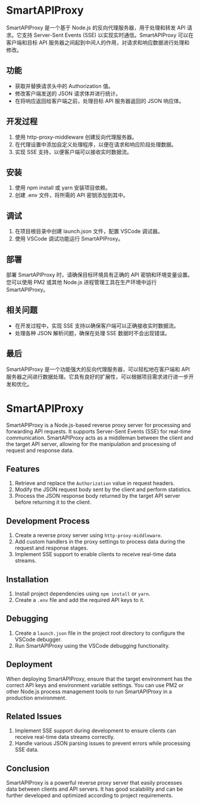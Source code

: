 # SmartAPIProxy

SmartAPIProxy 是一个基于 Node.js 的反向代理服务器，用于处理和转发 API 请求。它支持 Server-Sent Events (SSE) 以实现实时通信。SmartAPIProxy 可以在客户端和目标 API 服务器之间起到中间人的作用，对请求和响应数据进行处理和修改。

## 功能

* 获取并替换请求头中的 Authorization 值。
* 修改客户端发送的 JSON 请求体并进行统计。
* 在将响应返回给客户端之前，处理目标 API 服务器返回的 JSON 响应体。

## 开发过程

1. 使用 http-proxy-middleware 创建反向代理服务器。
2. 在代理设置中添加自定义处理程序，以便在请求和响应阶段处理数据。
3. 实现 SSE 支持，以便客户端可以接收实时数据流。

## 安装

1. 使用 npm install 或 yarn 安装项目依赖。
2. 创建 .env 文件，将所需的 API 密钥添加到其中。

## 调试

1. 在项目根目录中创建 launch.json 文件，配置 VSCode 调试器。
2. 使用 VSCode 调试功能运行 SmartAPIProxy。

## 部署

部署 SmartAPIProxy 时，请确保目标环境具有正确的 API 密钥和环境变量设置。您可以使用 PM2 或其他 Node.js 进程管理工具在生产环境中运行 SmartAPIProxy。

## 相关问题

* 在开发过程中，实现 SSE 支持以确保客户端可以正确接收实时数据流。
* 处理各种 JSON 解析问题，确保在处理 SSE 数据时不会出现错误。

## 最后

SmartAPIProxy 是一个功能强大的反向代理服务器，可以轻松地在客户端和 API 服务器之间进行数据处理。它具有良好的扩展性，可以根据项目需求进行进一步开发和优化。

# SmartAPIProxy

SmartAPIProxy is a Node.js-based reverse proxy server for processing and forwarding API requests. It supports Server-Sent Events (SSE) for real-time communication. SmartAPIProxy acts as a middleman between the client and the target API server, allowing for the manipulation and processing of request and response data.

## Features

1. Retrieve and replace the `Authorization` value in request headers.
2. Modify the JSON request body sent by the client and perform statistics.
3. Process the JSON response body returned by the target API server before returning it to the client.

## Development Process

1. Create a reverse proxy server using `http-proxy-middleware`.
2. Add custom handlers in the proxy settings to process data during the request and response stages.
3. Implement SSE support to enable clients to receive real-time data streams.

## Installation

1. Install project dependencies using `npm install` or `yarn`.
2. Create a `.env` file and add the required API keys to it.

## Debugging

1. Create a `launch.json` file in the project root directory to configure the VSCode debugger.
2. Run SmartAPIProxy using the VSCode debugging functionality.

## Deployment

When deploying SmartAPIProxy, ensure that the target environment has the correct API keys and environment variable settings. You can use PM2 or other Node.js process management tools to run SmartAPIProxy in a production environment.

## Related Issues

1. Implement SSE support during development to ensure clients can receive real-time data streams correctly.
2. Handle various JSON parsing issues to prevent errors while processing SSE data.

## Conclusion

SmartAPIProxy is a powerful reverse proxy server that easily processes data between clients and API servers. It has good scalability and can be further developed and optimized according to project requirements.

